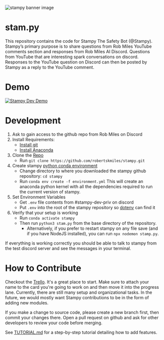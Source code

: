 ![stampy banner image](https://github.com/robertskmiles/stampy/blob/master/images/readme-header.png)

<!-- The best dimensions for the banner is **1280x650px**. -->

# stam.py

This repository contains the code for Stampy The Safety Bot (@Stampy). Stampy’s primary purpose is to share questions from Rob Miles YouTube comments section and responses from Rob Miles AI Discord. Questions from YouTube that are interesting spark conversations on discord. Responses to the YouTube question on Discord can then be posted by Stampy as a reply to the YouTube comment.

# Demo

[![Stampy Dev Demo](https://img.youtube.com/vi/LPz7tuGrih8/0.jpg)](https://www.youtube.com/watch?v=LPz7tuGrih8)

# Development

1. Ask to gain access to the github repo from Rob Miles on Discord
2. Install Requirements:
    * [Install git](https://git-scm.com/book/en/v2/Getting-Started-Installing-Git)
    * [Install Anaconda](https://docs.anaconda.com/anaconda/install/)
3. Clone the [Repo](https://github.com/robertskmiles/stampy.git)
    * Run `git clone https://github.com/robertskmiles/stampy.git`
4. Create stampy [python conda environment](https://docs.conda.io/projects/conda/en/latest/user-guide/tasks/manage-environments.html)
    * Change directory to where you downloaded the stampy github
repository: `cd stampy`
    * Run `conda env create -f environment.yml` This will create an anaconda
python kernel with all the dependencies required to run the
current version of stampy.
5. Set Environment Variables
    * Get `.env` file contents from #stampy-dev-priv on discord
    * Put `.env` into the root of the stampy repository so [dotenv](https://pypi.org/project/python-dotenv/) can find it
6. Verify that your setup is working
    * Run `conda activate stampy`
    * Then run `python3 stam.py` from the base directory of the repository.
      * Alternatively, if you prefer to restart stampy on any file save (and if you have NodeJS installed), you can run `npx nodemon stamp.py`.
      
If everything is working correctly you should be able to talk to
stampy from the test discord server and see the messages in your terminal.
      

# How to Contribute

Checkout the [Trello](https://trello.com/b/LBmYgkes/stampy). It's a great place to start. Make sure to attach your name to the card you're going to work on and then move it into the progress lane. Currently, there are still many setup and organizational tasks. In the future, we would mostly want Stampy contributions to be in the form of adding new modules.

If you make a change to source code, please create a new branch first, then commit your changes there. Open a pull request on github and ask for other developers to review your code before merging.

See [TUTORIAL.md](https://github.com/robertskmiles/stampy/blob/master/TUTORIAL.md) for a step-by-step tutorial detailing how to add features.
